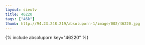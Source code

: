```yaml
--- 
layout: sieutv
title: 46220
tags: ["46k"]
thumb: http://94.23.248.219/absoluporn-1/image/002/46220.jpg
---
```

{% include absoluporn key="46220" %} 
